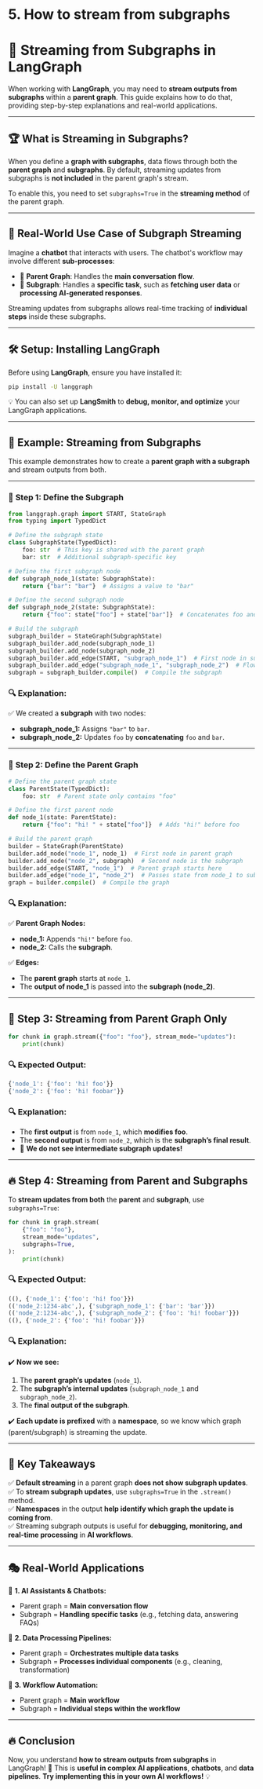# 5. How to stream from subgraphs

# 📌 **Streaming from Subgraphs in LangGraph**  

When working with **LangGraph**, you may need to **stream outputs from subgraphs** within a **parent graph**. This guide explains how to do that, providing step-by-step explanations and real-world applications.  

---

## 🏆 **What is Streaming in Subgraphs?**  

When you define a **graph with subgraphs**, data flows through both the **parent graph** and **subgraphs**. By default, streaming updates from subgraphs is **not included** in the parent graph's stream.  

To enable this, you need to set `subgraphs=True` in the **streaming method** of the parent graph.

---

## 🎯 **Real-World Use Case of Subgraph Streaming**  

Imagine a **chatbot** that interacts with users. The chatbot's workflow may involve different **sub-processes**:  

- 🔹 **Parent Graph**: Handles the **main conversation flow**.  
- 🔹 **Subgraph**: Handles a **specific task**, such as **fetching user data** or **processing AI-generated responses**.  

Streaming updates from subgraphs allows real-time tracking of **individual steps** inside these subgraphs.  

---

## 🛠 **Setup: Installing LangGraph**  

Before using **LangGraph**, ensure you have installed it:  

```bash
pip install -U langgraph
```

💡 You can also set up **LangSmith** to **debug, monitor, and optimize** your LangGraph applications.

---

## 🚀 **Example: Streaming from Subgraphs**  

This example demonstrates how to create a **parent graph with a subgraph** and stream outputs from both.

---

### 🔹 **Step 1: Define the Subgraph**  

```python
from langgraph.graph import START, StateGraph
from typing import TypedDict

# Define the subgraph state
class SubgraphState(TypedDict):
    foo: str  # This key is shared with the parent graph
    bar: str  # Additional subgraph-specific key

# Define the first subgraph node
def subgraph_node_1(state: SubgraphState):
    return {"bar": "bar"}  # Assigns a value to "bar"

# Define the second subgraph node
def subgraph_node_2(state: SubgraphState):
    return {"foo": state["foo"] + state["bar"]}  # Concatenates foo and bar

# Build the subgraph
subgraph_builder = StateGraph(SubgraphState)
subgraph_builder.add_node(subgraph_node_1)
subgraph_builder.add_node(subgraph_node_2)
subgraph_builder.add_edge(START, "subgraph_node_1")  # First node in subgraph
subgraph_builder.add_edge("subgraph_node_1", "subgraph_node_2")  # Flow of execution
subgraph = subgraph_builder.compile()  # Compile the subgraph
```

### 🔍 **Explanation:**  
✅ We created a **subgraph** with two nodes:  
- **subgraph_node_1:** Assigns `"bar"` to `bar`.  
- **subgraph_node_2:** Updates `foo` by **concatenating** `foo` and `bar`.  

---

### 🔹 **Step 2: Define the Parent Graph**  

```python
# Define the parent graph state
class ParentState(TypedDict):
    foo: str  # Parent state only contains "foo"

# Define the first parent node
def node_1(state: ParentState):
    return {"foo": "hi! " + state["foo"]}  # Adds "hi!" before foo

# Build the parent graph
builder = StateGraph(ParentState)
builder.add_node("node_1", node_1)  # First node in parent graph
builder.add_node("node_2", subgraph)  # Second node is the subgraph
builder.add_edge(START, "node_1")  # Parent graph starts here
builder.add_edge("node_1", "node_2")  # Passes state from node_1 to subgraph
graph = builder.compile()  # Compile the graph
```

### 🔍 **Explanation:**  
✅ **Parent Graph Nodes:**  
- **node_1:** Appends `"hi!"` before `foo`.  
- **node_2:** Calls the **subgraph**.  

✅ **Edges:**  
- The **parent graph** starts at `node_1`.  
- The **output of node_1** is passed into the **subgraph (node_2)**.  

---

## 🎥 **Step 3: Streaming from Parent Graph Only**  

```python
for chunk in graph.stream({"foo": "foo"}, stream_mode="updates"):
    print(chunk)
```

### 🔍 **Expected Output:**  
```python
{'node_1': {'foo': 'hi! foo'}}
{'node_2': {'foo': 'hi! foobar'}}
```

### 🔍 **Explanation:**  
- The **first output** is from `node_1`, which **modifies foo**.  
- The **second output** is from `node_2`, which is the **subgraph’s final result**.  
- 🚫 **We do not see intermediate subgraph updates!**  

---

## 🔥 **Step 4: Streaming from Parent and Subgraphs**  

To **stream updates from both** the **parent** and **subgraph**, use `subgraphs=True`:

```python
for chunk in graph.stream(
    {"foo": "foo"},
    stream_mode="updates",
    subgraphs=True,
):
    print(chunk)
```

### 🔍 **Expected Output:**  
```python
((), {'node_1': {'foo': 'hi! foo'}})
(('node_2:1234-abc',), {'subgraph_node_1': {'bar': 'bar'}})
(('node_2:1234-abc',), {'subgraph_node_2': {'foo': 'hi! foobar'}})
((), {'node_2': {'foo': 'hi! foobar'}})
```

### 🔍 **Explanation:**  
✔️ **Now we see:**  
1. The **parent graph’s updates** (`node_1`).  
2. The **subgraph’s internal updates** (`subgraph_node_1` and `subgraph_node_2`).  
3. The **final output of the subgraph**.  

✔️ **Each update is prefixed** with a **namespace**, so we know which graph (parent/subgraph) is streaming the update.

---

## 🎯 **Key Takeaways**  

✅ **Default streaming** in a parent graph **does not show subgraph updates**.  
✅ To **stream subgraph updates**, use `subgraphs=True` in the `.stream()` method.  
✅ **Namespaces** in the output **help identify which graph the update is coming from**.  
✅ Streaming subgraph outputs is useful for **debugging, monitoring, and real-time processing** in **AI workflows**.

---

## 🎭 **Real-World Applications**  

📌 **1. AI Assistants & Chatbots:**  
- Parent graph = **Main conversation flow**  
- Subgraph = **Handling specific tasks** (e.g., fetching data, answering FAQs)  

📌 **2. Data Processing Pipelines:**  
- Parent graph = **Orchestrates multiple data tasks**  
- Subgraph = **Processes individual components** (e.g., cleaning, transformation)  

📌 **3. Workflow Automation:**  
- Parent graph = **Main workflow**  
- Subgraph = **Individual steps within the workflow**  

---

## 🔥 **Conclusion**  

Now, you understand **how to stream outputs from subgraphs** in LangGraph! 🚀 This is **useful in complex AI applications**, **chatbots**, and **data pipelines**. **Try implementing this in your own AI workflows!** 💡
